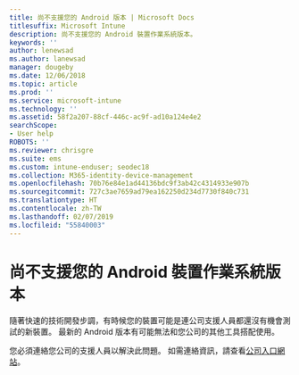 ```yaml
---
title: 尚不支援您的 Android 版本 | Microsoft Docs
titlesuffix: Microsoft Intune
description: 尚不支援您的 Android 裝置作業系統版本。
keywords: ''
author: lenewsad
ms.author: lanewsad
manager: dougeby
ms.date: 12/06/2018
ms.topic: article
ms.prod: ''
ms.service: microsoft-intune
ms.technology: ''
ms.assetid: 58f2a207-88cf-446c-ac9f-ad10a124e4e2
searchScope:
- User help
ROBOTS: ''
ms.reviewer: chrisgre
ms.suite: ems
ms.custom: intune-enduser; seodec18
ms.collection: M365-identity-device-management
ms.openlocfilehash: 70b76e84e1ad44136bdc9f3ab42c4314933e907b
ms.sourcegitcommit: 727c3ae7659ad79ea162250d234d7730f840c731
ms.translationtype: HT
ms.contentlocale: zh-TW
ms.lasthandoff: 02/07/2019
ms.locfileid: "55840003"
---
```

# <a name="your-android-devices-operating-system-version-isnt-yet-supported"></a>尚不支援您的 Android 裝置作業系統版本

隨著快速的技術開發步調，有時候您的裝置可能是連公司支援人員都還沒有機會測試的新裝置。 最新的 Android 版本有可能無法和您公司的其他工具搭配使用。

您必須連絡您公司的支援人員以解決此問題。 如需連絡資訊，請查看[公司入口網站](https://go.microsoft.com/fwlink/?linkid=2010980)。
